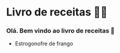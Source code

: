 # Livro de receitas :woman_cook:

### Olá. Bem vindo ao livro de receitas :wave:

- Estrogonofre de frango

